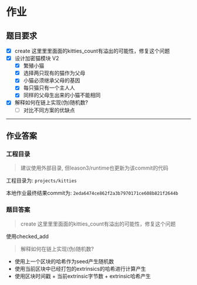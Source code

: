 # 作业

## 题目要求

- [x] create 这⾥里里⾯面的kitties_count有溢出的可能性，修复这个问题
- [x] 设计加密猫模块 V2
  - [x] 繁殖⼩猫
  - [x] 选择两只现有的猫作为⽗母
  - [x] ⼩猫必须继承父⺟的基因
  - [x] 每只猫只有一个主⼈人
  - [x] 同样的⽗母⽣出来的小猫不能相同
- [x] 解释如何在链上实现(伪)随机数?
  - [ ] 对比不同⽅案的优缺点

---

## 作业答案

### 工程目录

> 建议使用外部目录, 但leason3/runtime也更新为该commit的代码

工程目录为: `projects/kitties`

本地作业最终结果commit为: `2eda6474ce862f2a3b7970171ce608b821f2644b`

### 题目答案

> create 这⾥里里⾯面的kitties_count有溢出的可能性，修复这个问题

使用checked_add

> 解释如何在链上实现(伪)随机数?

- 使用上一个区块的哈希作为seed产生随机数
- 使用当前区块中已经打包的extrinsics的哈希进行计算产生
- 使用区块时间戳 + 当前extrinsic字节数 + extrinsic哈希产生

